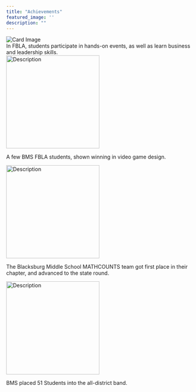 ```yaml
---
title: "Achievements"
featured_image: ''
description: ""
---
```


<div class="card-container">
  <div class="card">
    <img src="https://storage.googleapis.com/stateless-mountainmedianews-co/sites/19/2024/08/1-BMS-FBLA-team.jpg" alt="Card Image">
    <div class="overlay-text">In FBLA, students participate in hands-on events, as well as learn business and leadership skills.</div>
  </div>






 <div class="card">
  <img src="https://resources.finalsite.net/images/f_auto,q_auto,t_image_size_6/v1689019814/mcpsorg/sgvky6zhwewlp1xskuik/MemberswithMedals.jpg" alt="Description" style="width: 250px; margin-right: 10px;">
  <p>A few BMS FBLA students, shown winning in video game design.</p>
 </div>





 <div class="card">
  <img src="https://mathcounts.godmar.me/assets/images/mc-2025-team-win-small-ce539f3561932a383062c9f6488a7759.jpg" alt="Description" style="width: 250px; margin-right: 10px;">
  <p>The Blacksburg Middle School MATHCOUNTS team got first place in their chapter, and advanced to the state round.</p>
 </div>





 <div class="card">
  <img src="https://encrypted-tbn0.gstatic.com/images?q=tbn:ANd9GcRlyyzfYsmUpPN8-thecXKBDHFAqPzcs1wiWQ&s" alt="Description" style="width: 250px; margin-right: 10px;">
  <p>BMS placed 51 Students into the all-district band.</p>
 </div>
   </div>